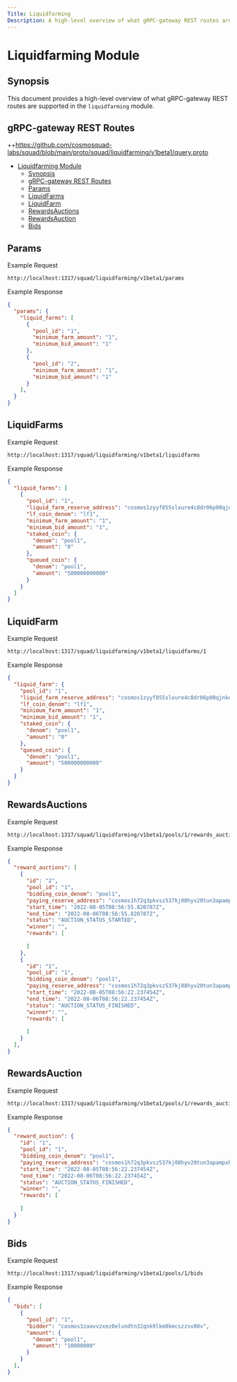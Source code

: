 ```yaml
---
Title: Liquidfarming
Description: A high-level overview of what gRPC-gateway REST routes are supported in the liquidfarming module.
---
```


# Liquidfarming Module

## Synopsis

This document provides a high-level overview of what gRPC-gateway REST routes are supported in the `liquidfarming` module.

## gRPC-gateway REST Routes

<!-- markdown-link-check-disable -->
++https://github.com/cosmosquad-labs/squad/blob/main/proto/squad/liquidfarming/v1beta1/query.proto 

- [Liquidfarming Module](#liquidfarming-module)
  - [Synopsis](#synopsis)
  - [gRPC-gateway REST Routes](#grpc-gateway-rest-routes)
  - [Params](#params)
  - [LiquidFarms](#liquidfarms)
  - [LiquidFarm](#liquidfarm)
  - [RewardsAuctions](#rewardsauctions)
  - [RewardsAuction](#rewardsauction)
  - [Bids](#bids)

## Params

Example Request

<!-- markdown-link-check-disable -->
```bash
http://localhost:1317/squad/liquidfarming/v1beta1/params
```

Example Response

```json
{
  "params": {
    "liquid_farms": [
      {
        "pool_id": "1",
        "minimum_farm_amount": "1",
        "minimum_bid_amount": "1"
      },
      {
        "pool_id": "2",
        "minimum_farm_amount": "1",
        "minimum_bid_amount": "1"
      }
    ],
  }
}
```

## LiquidFarms

Example Request

<!-- markdown-link-check-disable -->
```bash
http://localhost:1317/squad/liquidfarming/v1beta1/liquidfarms
```

Example Response

```json
{
  "liquid_farms": [
    {
      "pool_id": "1",
      "liquid_farm_reserve_address": "cosmos1zyyf855slxure4c8dr06p00qjnkem95d2lgv8wgvry2rt437x6tsaf9tcf",
      "lf_coin_denom": "lf1",
      "minimum_farm_amount": "1",
      "minimum_bid_amount": "1",
      "staked_coin": {
        "denom": "pool1",
        "amount": "0"
      },
      "queued_coin": {
        "denom": "pool1",
        "amount": "500000000000"
      }
    }
  ]
}
```

## LiquidFarm

Example Request

<!-- markdown-link-check-disable -->
```bash
http://localhost:1317/squad/liquidfarming/v1beta1/liquidfarms/1
```

Example Response

```json
{
  "liquid_farm": {
    "pool_id": "1",
    "liquid_farm_reserve_address": "cosmos1zyyf855slxure4c8dr06p00qjnkem95d2lgv8wgvry2rt437x6tsaf9tcf",
    "lf_coin_denom": "lf1",
    "minimum_farm_amount": "1",
    "minimum_bid_amount": "1",
    "staked_coin": {
      "denom": "pool1",
      "amount": "0"
    },
    "queued_coin": {
      "denom": "pool1",
      "amount": "500000000000"
    }
  }
}
```

## RewardsAuctions

Example Request

<!-- markdown-link-check-disable -->
```bash
http://localhost:1317/squad/liquidfarming/v1beta1/pools/1/rewards_auctions
```

Example Response

```json
{
  "reward_auctions": [
    {
      "id": "2",
      "pool_id": "1",
      "bidding_coin_denom": "pool1",
      "paying_reserve_address": "cosmos1h72q3pkvsz537kj08hyv20tun3apampxhpgad97t3ls47nukgtxqeq6eu2",
      "start_time": "2022-08-05T08:56:55.820787Z",
      "end_time": "2022-08-06T08:56:55.820787Z",
      "status": "AUCTION_STATUS_STARTED",
      "winner": "",
      "rewards": [
        
      ]
    },
    {
      "id": "1",
      "pool_id": "1",
      "bidding_coin_denom": "pool1",
      "paying_reserve_address": "cosmos1h72q3pkvsz537kj08hyv20tun3apampxhpgad97t3ls47nukgtxqeq6eu2",
      "start_time": "2022-08-05T08:56:22.237454Z",
      "end_time": "2022-08-06T08:56:22.237454Z",
      "status": "AUCTION_STATUS_FINISHED",
      "winner": "",
      "rewards": [
        
      ]
    }
  ],
}
```

## RewardsAuction

Example Request

<!-- markdown-link-check-disable -->
```bash
http://localhost:1317/squad/liquidfarming/v1beta1/pools/1/rewards_auctions/1
```

Example Response

```json
{
  "reward_auction": {
    "id": "1",
    "pool_id": "1",
    "bidding_coin_denom": "pool1",
    "paying_reserve_address": "cosmos1h72q3pkvsz537kj08hyv20tun3apampxhpgad97t3ls47nukgtxqeq6eu2",
    "start_time": "2022-08-05T08:56:22.237454Z",
    "end_time": "2022-08-06T08:56:22.237454Z",
    "status": "AUCTION_STATUS_FINISHED",
    "winner": "",
    "rewards": [
      
    ]
  }
}
```


## Bids

Example Request

<!-- markdown-link-check-disable -->
```bash
http://localhost:1317/squad/liquidfarming/v1beta1/pools/1/bids
```

Example Response

```json
{
  "bids": [
    {
      "pool_id": "1",
      "bidder": "cosmos1zaavvzxez0elundtn32qnk9lkm8kmcszzsv80v",
      "amount": {
        "denom": "pool1",
        "amount": "10000000"
      }
    }
  ],
}
```